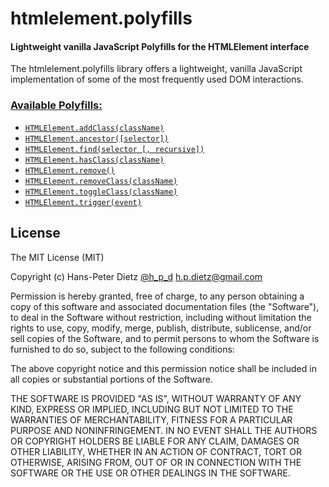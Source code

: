 htmlelement.polyfills
=====================

#### Lightweight vanilla JavaScript Polyfills for the HTMLElement interface

The htmlelement.polyfills library offers a lightweight, vanilla JavaScript implementation of some of the most frequently used DOM interactions.

### [Available Polyfills:](docs/API.md)

-	[`HTMLElement.addClass(className)`](docs/API/#HTMLElement.addClass)
-	[`HTMLElement.ancestor([selector])`](docs/API/#HTMLElement.ancestor)
-	[`HTMLElement.find(selector [, recursive])`](docs/API/#HTMLElement.find)
-	[`HTMLElement.hasClass(className)`](docs/API/#HTMLElement.hasClass)
-	[`HTMLElement.remove()`](docs/API/#HTMLElement.remove)
-	[`HTMLElement.removeClass(className)`](docs/API/#HTMLElement.removeClass)
-	[`HTMLElement.toggleClass(className)`](docs/API/#HTMLElement.toggleClass)
-	[`HTMLElement.trigger(event)`](docs/API/#HTMLElement.trigger)

License
-------

The MIT License (MIT)

Copyright (c) Hans-Peter Dietz [@h_p_d](https://twitter.com/h_p_d) [h.p.dietz@gmail.com](mailto:h.p.dietz@gmail.com)

Permission is hereby granted, free of charge, to any person obtaining a copy of this software and associated documentation files (the "Software"), to deal in the Software without restriction, including without limitation the rights to use, copy, modify, merge, publish, distribute, sublicense, and/or sell copies of the Software, and to permit persons to whom the Software is furnished to do so, subject to the following conditions:

The above copyright notice and this permission notice shall be included in all copies or substantial portions of the Software.

THE SOFTWARE IS PROVIDED "AS IS", WITHOUT WARRANTY OF ANY KIND, EXPRESS OR IMPLIED, INCLUDING BUT NOT LIMITED TO THE WARRANTIES OF MERCHANTABILITY, FITNESS FOR A PARTICULAR PURPOSE AND NONINFRINGEMENT. IN NO EVENT SHALL THE AUTHORS OR COPYRIGHT HOLDERS BE LIABLE FOR ANY CLAIM, DAMAGES OR OTHER LIABILITY, WHETHER IN AN ACTION OF CONTRACT, TORT OR OTHERWISE, ARISING FROM, OUT OF OR IN CONNECTION WITH THE SOFTWARE OR THE USE OR OTHER DEALINGS IN THE SOFTWARE.
